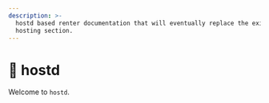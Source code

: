 ```yaml
---
description: >-
  hostd based renter documentation that will eventually replace the existing
  hosting section.
---
```


# 🚧 hostd

Welcome to `hostd`.
